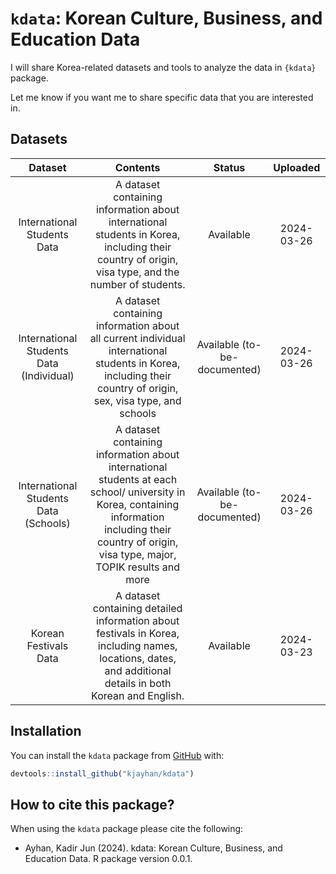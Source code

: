 
# `kdata`: Korean Culture, Business, and Education Data

I will share Korea-related datasets and tools to analyze the data in
`{kdata}` package.

Let me know if you want me to share specific data that you are
interested in.

## Datasets

<table class="table table-striped" style="width: auto !important; margin-left: auto; margin-right: auto;">
<thead>
<tr>
<th style="text-align:center;">
Dataset
</th>
<th style="text-align:center;">
Contents
</th>
<th style="text-align:center;">
Status
</th>
<th style="text-align:center;">
Uploaded
</th>
</tr>
</thead>
<tbody>
<tr>
<td style="text-align:center;">
International Students Data
</td>
<td style="text-align:center;">
A dataset containing information about international students in Korea,
including their country of origin, visa type, and the number of
students.
</td>
<td style="text-align:center;">
Available
</td>
<td style="text-align:center;">
2024-03-26
</td>
</tr>
<tr>
<td style="text-align:center;">
International Students Data (Individual)
</td>
<td style="text-align:center;">
A dataset containing information about all current individual
international students in Korea, including their country of origin, sex,
visa type, and schools
</td>
<td style="text-align:center;">
Available (to-be-documented)
</td>
<td style="text-align:center;">
2024-03-26
</td>
</tr>
<tr>
<td style="text-align:center;">
International Students Data (Schools)
</td>
<td style="text-align:center;">
A dataset containing information about international students at each
school/ university in Korea, containing information including their
country of origin, visa type, major, TOPIK results and more
</td>
<td style="text-align:center;">
Available (to-be-documented)
</td>
<td style="text-align:center;">
2024-03-26
</td>
</tr>
<tr>
<td style="text-align:center;">
Korean Festivals Data
</td>
<td style="text-align:center;">
A dataset containing detailed information about festivals in Korea,
including names, locations, dates, and additional details in both Korean
and English.
</td>
<td style="text-align:center;">
Available
</td>
<td style="text-align:center;">
2024-03-23
</td>
</tr>
</tbody>
</table>

## Installation

You can install the `kdata` package from [GitHub](https://github.com/)
with:

``` r
devtools::install_github("kjayhan/kdata")
```

## How to cite this package?

When using the `kdata` package please cite the following:

- Ayhan, Kadir Jun (2024). kdata: Korean Culture, Business, and
  Education Data. R package version 0.0.1.
